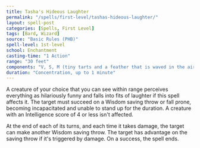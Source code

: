 ```yaml
---
title: Tasha's Hideous Laughter
permalink: "/spells/first-level/tashas-hideous-laughter/"
layout: spell-post
categories: [Spells, First Level]
tags: [Bard, Wizard]
source: "Basic Rules (PHB)"
spell-level: 1st-level
school: Enchantment
casting-time: "1 Action"
range: "30 feet"
components: "V, S, M (tiny tarts and a feather that is waved in the air)"
duration: "Concentration, up to 1 minute"
---
```


A creature of your choice that you can see within range perceives everything as hilariously funny and falls into fits of laughter if this spell affects it. The target must succeed on a Wisdom saving throw or fall prone, becoming incapacitated and unable to stand up for the duration. A creature with an Intelligence score of 4 or less isn't affected.

At the end of each of its turns, and each time it takes damage, the target can make another Wisdom saving throw. The target has advantage on the saving throw if it's triggered by damage. On a success, the spell ends.